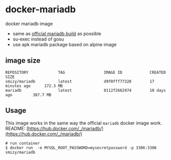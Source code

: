 # docker-mariadb

docker mariadb image 

* same as [official mariadb build](https://hub.docker.com/_/mariadb/) as possible
* su-exec instead of gosu
* use apk mariadb package based on alpine image

## image size

```
REPOSITORY             TAG                 IMAGE ID            CREATED             SIZE
smizy/mariadb          latest              d9f0fff77320        17 minutes ago      172.3 MB
mariadb                latest              0112f2662974        10 days ago         387.7 MB
```

## Usage

This image works in the same way the official `mariadb` docker image work.
README: [https://hub.docker.com/_/mariadb/](https://hub.docker.com/_/mariadb/)

```
# run container
$ docker run  -e MYSQL_ROOT_PASSWORD=mysecretpassword -p 3306:3306  smizy/mariadb
```